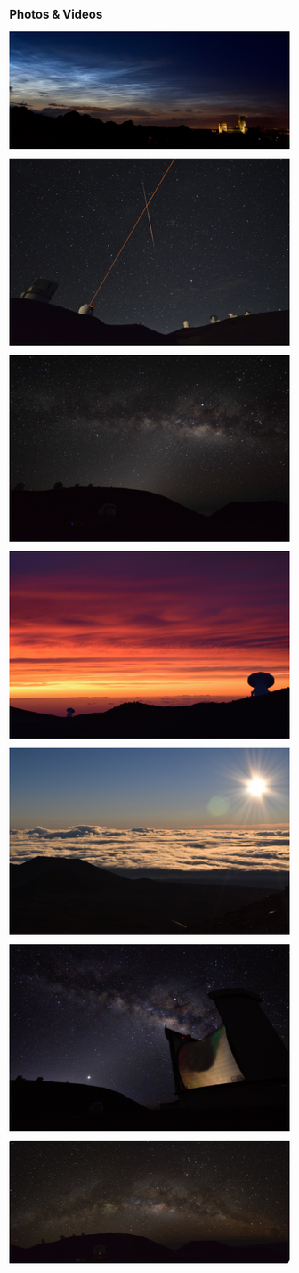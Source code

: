 ## Photos & Videos

[![](Durham_clouds.jpg)](Durham_clouds.jpg)

[![](keck_meteor2.jpg)](keck_meteor.jpg)

[ ![](mw2.JPG) ](mw.JPG)

[ ![](sunset2.jpg) ](sunset.JPG)

[ ![](sunrise2.jpg) ](sunrise.JPG)

[ ![](jcmt2.jpg) ](jcmt.jpg)

[ ![](full_mw2.jpg) ](full_mw.tif)
